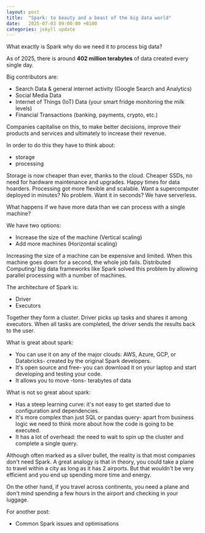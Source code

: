 ```yaml
---
layout: post
title:  "Spark: to beauty and a beast of the big data world"
date:   2025-07-03 09:00:00 +0100
categories: jekyll update
---
```


What exactly is Spark why do we need it to process big data?

As of 2025, there is around **402 million terabytes** of data created every single day.

Big contributors are:
- Search Data & general internet activity (Google Search and Analytics)
- Social Media Data
- Internet of Things (IoT) Data (your smart fridge monitoring the milk levels)
- Financial Transactions (banking, payments, crypto, etc.)

Companies capitalise on this, to make better decisions, improve their products and services and ultimately to increase their revenue.

In order to do this they have to think about:
- storage
- processing

Storage is now cheaper than ever, thanks to the cloud. Cheaper SSDs, no need for hardware maintenance and upgrades. Happy times for data hoarders.
Processing got more flexible and scalable. Want a supercomputer deployed in minutes? No problem. Want it in seconds? We have serverless.

What happens if we have more data than we can process with a single machine?

We have two options:
- Increase the size of the machine (Vertical scaling)
- Add more machines (Horizontal scaling)

Increasing the size of a machine can be expensive and limited. When this machine goes down for a second, the whole job fails.
Distributed Computing/ big data frameworks like Spark solved this problem by allowing parallel processing with a number of machines.

The architecture of Spark is:
- Driver
- Executors

Together they form a cluster.
Driver picks up tasks and shares it among executors.
When all tasks are completed, the driver sends the results back to the user.

What is great about spark:
- You can use it on any of the major clouds: AWS, Azure, GCP, or Databricks- created by the original Spark developers.
- It's open source and free- you can download it on your laptop and start developing and testing your code.
- It allows you to move -tons- terabytes of data

What is not so great about spark:
- Has a steep learning curve: it's not easy to get started due to configuration and dependencies.
- It's more complex than just SQL or pandas query- apart from business logic we need to think more about how the code is going to be executed.
- It has a lot of overhead: the need to wait to spin up the cluster and complete a single query.

Although often marked as a silver bullet, the reality is that most companies don't need Spark.
A great analogy is that in theory, you could take a plane to travel within a city as long as it has 2 airports. But that wouldn't be very efficient and you end up spending more time and energy.

On the other hand, if you travel across continents, you need a plane and don't mind spending a few hours in the airport and checking in your luggage.

For another post:
- Common Spark issues and optimisations
